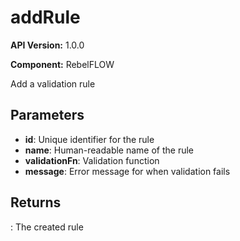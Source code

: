 # addRule

**API Version:** 1.0.0

**Component:** RebelFLOW

Add a validation rule

## Parameters

- **id**: Unique identifier for the rule
- **name**: Human-readable name of the rule
- **validationFn**: Validation function
- **message**: Error message for when validation fails

## Returns

: The created rule

